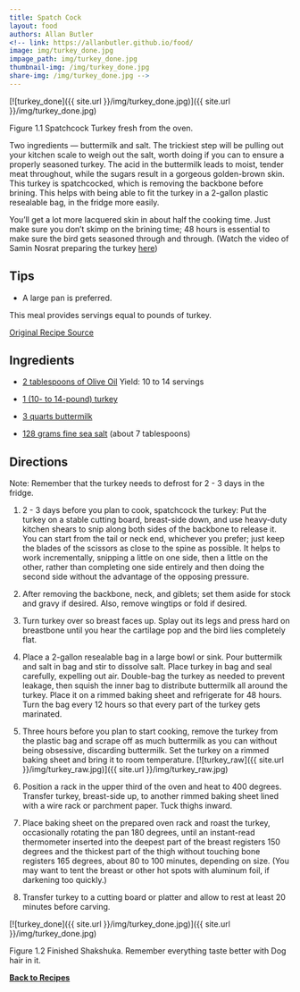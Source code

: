 ```yaml
---
title: Spatch Cock
layout: food
authors: Allan Butler
<!-- link: https://allanbutler.github.io/food/
image: img/turkey_done.jpg
impage_path: img/turkey_done.jpg
thumbnail-img: /img/turkey_done.jpg
share-img: /img/turkey_done.jpg -->
---
```


[![turkey_done]({{ site.url }}/img/turkey_done.jpg)]({{ site.url }}/img/turkey_done.jpg)

Figure 1.1 Spatchcock Turkey fresh from the oven.

Two ingredients — buttermilk and salt. The trickiest step will be pulling out your kitchen scale to weigh out the salt, worth doing if you can to ensure a properly seasoned turkey. The acid in the buttermilk leads to moist, tender meat throughout, while the sugars result in a gorgeous golden-brown skin. This turkey is spatchcocked, which is removing the backbone before brining. This helps with being able to fit the turkey in a 2-gallon plastic resealable bag, in the fridge more easily. 

You’ll get a lot more lacquered skin in about half the cooking time. Just make sure you don’t skimp on the brining time; 48 hours is essential to make sure the bird gets seasoned through and through. (Watch the video of Samin Nosrat preparing the turkey [here](https://www.youtube.com/watch?v=qVMpiPp28ls))

## Tips

* A large pan is preferred.

This meal provides servings equal to pounds of turkey.

[Original Recipe Source](https://cooking.nytimes.com/recipes/1021523-buttermilk-brined-roast-turkey)

## Ingredients

* [2 tablespoons of Olive Oil](https://www.heb.com/product-detail/h-e-b-select-ingredients-extra-virgin-olive-oil-17-oz/127074) 
Yield: 10 to 14 servings

* [1 (10- to 14-pound) turkey](https://www.heb.com/product-detail/riverside-frozen-grade-a-whole-turkey-avg-11-45-lbs/374312)

* [3 quarts buttermilk](https://www.heb.com/product-detail/h-e-b-select-ingredients-low-fat-cultured-1-milkfat-buttermilk-1-qt/519748)

* [128 grams fine sea salt](https://www.heb.com/product-detail/morton-fine-sea-salt-1-1-lb/1165092)
(about 7 tablespoons)


## Directions

Note: Remember that the turkey needs to defrost for 2 - 3 days in the fridge.

1. 2 - 3 days before you plan to cook, spatchcock the turkey: Put the turkey on a stable cutting board, breast-side down, and use heavy-duty kitchen shears to snip along both sides of the backbone to release it. You can start from the tail or neck end, whichever you prefer; just keep the blades of the scissors as close to the spine as possible. It helps to work incrementally, snipping a little on one side, then a little on the other, rather than completing one side entirely and then doing the second side without the advantage of the opposing pressure.

2. After removing the backbone, neck, and giblets; set them aside for stock and gravy if desired. Also, remove wingtips or fold if desired.

3. Turn turkey over so breast faces up. Splay out its legs and press hard on breastbone until you hear the cartilage pop and the bird lies completely flat.

4. Place a 2-gallon resealable bag in a large bowl or sink. Pour buttermilk and salt in bag and stir to dissolve salt. Place turkey in bag and seal carefully, expelling out air. Double-bag the turkey as needed to prevent leakage, then squish the inner bag to distribute buttermilk all around the turkey. Place it on a rimmed baking sheet and refrigerate for 48 hours. Turn the bag every 12 hours so that every part of the turkey gets marinated.

5. Three hours before you plan to start cooking, remove the turkey from the plastic bag and scrape off as much buttermilk as you can without being obsessive, discarding buttermilk. Set the turkey on a rimmed baking sheet and bring it to room temperature.
[![turkey_raw]({{ site.url }}/img/turkey_raw.jpg)]({{ site.url }}/img/turkey_raw.jpg)

6. Position a rack in the upper third of the oven and heat to 400 degrees. Transfer turkey, breast-side up, to another rimmed baking sheet lined with a wire rack or parchment paper. Tuck thighs inward.

7. Place baking sheet on the prepared oven rack and roast the turkey, occasionally rotating the pan 180 degrees, until an instant-read thermometer inserted into the deepest part of the breast registers 150 degrees and the thickest part of the thigh without touching bone registers 165 degrees, about 80 to 100 minutes, depending on size. (You may want to tent the breast or other hot spots with aluminum foil, if darkening too quickly.)

8. Transfer turkey to a cutting board or platter and allow to rest at least 20 minutes before carving.

[![turkey_done]({{ site.url }}/img/turkey_done.jpg)]({{ site.url }}/img/turkey_done.jpg)

Figure 1.2 Finished Shakshuka. Remember everything taste better with Dog hair in it.

[**Back to Recipes**]({{page.link}})
